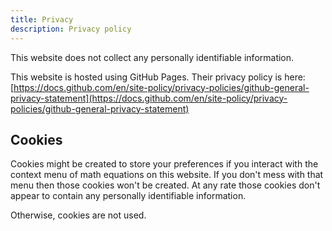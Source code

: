```yaml
---
title: Privacy
description: Privacy policy
---
```

This website does not collect any personally identifiable information.

This website is hosted using GitHub Pages. Their privacy policy is here:<br/>
[https://docs.github.com/en/site-policy/privacy-policies/github-general-privacy-statement](https://docs.github.com/en/site-policy/privacy-policies/github-general-privacy-statement)

## Cookies

Cookies might be created to store your preferences if you interact with the
context menu of math equations on this website. If you don't mess with that menu
then those cookies won't be created. At any rate those cookies don't appear to
contain any personally identifiable information.

Otherwise, cookies are not used.